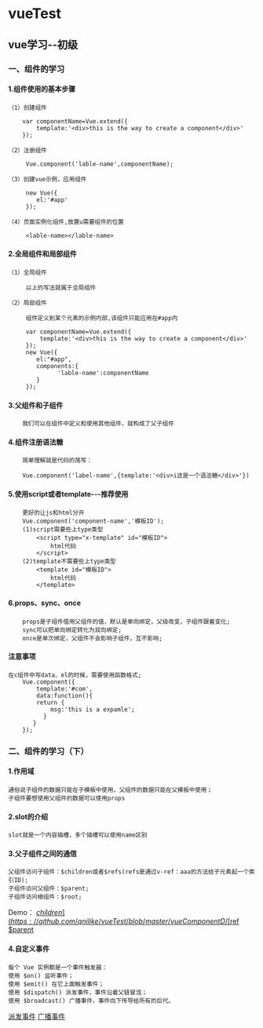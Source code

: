 #  vueTest
## vue学习--初级 
### 一、组件的学习 
#### 1.组件使用的基本步骤 
    （1）创建组件
    
        var componentName=Vue.extend({
            template:'<div>this is the way to create a component</div>'
        });
        
    （2）注册组件
    
         Vue.component('lable-name',componentName);
         
    （3）创建vue示例，应用组件
    
         new Vue({
            el:'#app'
         });
         
    （4）页面实例化组件,放置u需要组件的位置
    
         <lable-name></lable-name>
         
#### 2.全局组件和局部组件
    （1）全局组件
    
         以上的写法就属于全局组件
        
    （2）局部组件
    
         组件定义到某个元素的示例内部,该组件只能应用在#app内
            
         var componentName=Vue.extend({
             template:'<div>this is the way to create a component</div>'
         });
         new Vue({
            el:"#app",
            components:{
                  'lable-name':componentName
            }
         });
         
#### 3.父组件和子组件

        我们可以在组件中定义和使用其他组件，就构成了父子组件
        
#### 4.组件注册语法糖
        简单理解就是代码的简写：
    
        Vue.component('label-name',{template:'<div>i这是一个语法糖</div>'})
      
#### 5.使用script或者template---推荐使用

        更好的让js和html分开
        Vue.component('component-name','模板ID');
        (1)script需要些上type类型
            <script type="x-template" id="模板ID">
                html代码
            </script>
        (2)template不需要些上type类型
            <template id="模板ID">
                html代码
            </template>
          
#### 6.props、sync、once

        props是子组件借用父组件的值，默认是单向绑定，父级改变，子组件跟着变化;
        sync可以把单向绑定转化为双向绑定;
        once是单次绑定，父组件不会影响子组件，互不影响;
     
#### 注意事项

    在c组件中写data、el的时候，需要使用函数格式;
        Vue.component({
            template:'#com',
            data:function(){
            return {
                msg:'this is a expamle';
              }
           }
        });
        
### 二、组件的学习（下）

#### 1.作用域

    通俗说子组件的数据只能在子模板中使用，父组件的数据只能在父模板中使用；
    子组件要想使用父组件的数据可以使用props
    
#### 2.slot的介绍

    slot就是一个内容插槽，多个插槽可以使用name区别
    
#### 3.父子组件之间的通信

    父组件访问子组件：$children或者$refs(refs是通过v-ref：aaa的方法给子元素起一个索引ID);
    子组件访问父组件：$parent;
    子组件访问根组件：$root;
    
Demo：
[$children](https://github.com/qnilike/vueTest/blob/master/vueComponentD/%24children.html)
[$ref](https://github.com/qnilike/vueTest/blob/master/vueComponentD/%24refs.html)
[$parent](https://github.com/qnilike/vueTest/blob/master/vueComponentD/%24parent.html)

#### 4.自定义事件

    每个 Vue 实例都是一个事件触发器：
    使用 $on() 监听事件；
    使用 $emit() 在它上面触发事件；
    使用 $dispatch() 派发事件，事件沿着父链冒泡；
    使用 $broadcast() 广播事件，事件向下传导给所有的后代。

[派发事件](https://github.com/qnilike/vueTest/blob/master/vueComponentD/%E8%87%AA%E5%AE%9A%E4%B9%89%E4%BA%8B%E4%BB%B6-%E6%B4%BE%E5%8F%91%E4%BA%8B%E4%BB%B6.html)
[广播事件](https://github.com/qnilike/vueTest/blob/master/vueComponentD/%E8%87%AA%E5%AE%9A%E4%B9%89%E4%BA%8B%E4%BB%B6-%E6%B4%BE%E5%8F%91%E4%BA%8B%E4%BB%B6.html)
